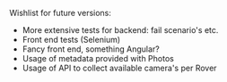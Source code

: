 Wishlist for future versions:

- More extensive tests for backend: fail scenario's etc.
- Front end tests (Selenium)
- Fancy front end, something Angular?
- Usage of metadata provided with Photos
- Usage of API to collect available camera's per Rover